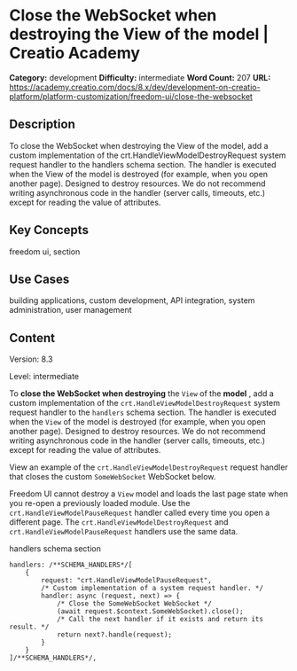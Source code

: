 # Close the WebSocket when destroying the View of the model | Creatio Academy

**Category:** development **Difficulty:** intermediate **Word Count:** 207
**URL:**
https://academy.creatio.com/docs/8.x/dev/development-on-creatio-platform/platform-customization/freedom-ui/close-the-websocket

## Description

To close the WebSocket when destroying the View of the model, add a custom
implementation of the crt.HandleViewModelDestroyRequest system request handler
to the handlers schema section. The handler is executed when the View of the
model is destroyed (for example, when you open another page). Designed to
destroy resources. We do not recommend writing asynchronous code in the handler
(server calls, timeouts, etc.) except for reading the value of attributes.

## Key Concepts

freedom ui, section

## Use Cases

building applications, custom development, API integration, system
administration, user management

## Content

Version: 8.3

Level: intermediate

To **close the WebSocket when destroying** the `View` of the **model** , add a
custom implementation of the `crt.HandleViewModelDestroyRequest` system request
handler to the `handlers` schema section. The handler is executed when the
`View` of the model is destroyed (for example, when you open another page).
Designed to destroy resources. We do not recommend writing asynchronous code in
the handler (server calls, timeouts, etc.) except for reading the value of
attributes.

View an example of the `crt.HandleViewModelDestroyRequest` request handler that
closes the custom `SomeWebSocket` WebSocket below.

Freedom UI cannot destroy a `View` model and loads the last page state when you
re-open a previously loaded module. Use the `crt.HandleViewModelPauseRequest`
handler called every time you open a different page. The
`crt.HandleViewModelDestroyRequest` and `crt.HandleViewModelPauseRequest`
handlers use the same data.

handlers schema section

    handlers: /**SCHEMA_HANDLERS*/[
        {
            request: "crt.HandleViewModelPauseRequest",
            /* Custom implementation of a system request handler. */
            handler: async (request, next) => {
                /* Close the SomeWebSocket WebSocket */
                (await request.$context.SomeWebSocket).close();
                /* Call the next handler if it exists and return its result. */
                return next?.handle(request);
            }
        }
    ]/**SCHEMA_HANDLERS*/,

